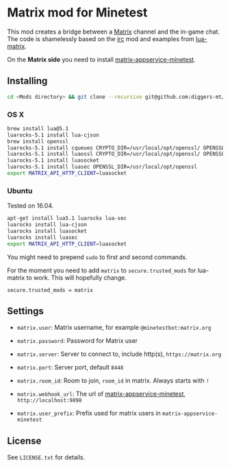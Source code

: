 
# Matrix mod for Minetest


This mod creates a bridge between a [Matrix](https://matrix.org) channel and the in-game chat.
The code is shamelessly based on the [irc](https://github.com/minetest-mods/irc) mod and examples from [lua-matrix](https://github.com/aperezdc/lua-matrix).

On the **Matrix side** you need to install [matrix-appservice-minetest](https://github.com/joenas/matrix-appservice-minetest).


## Installing

```bash
cd <Mods directory> && git clone --recursive git@github.com:diggers-mt/minetest-matrix.git
```

### OS X

```bash
brew install lua@5.1
luarocks-5.1 install lua-cjson
brew install openssl
luarocks-5.1 install cqueues CRYPTO_DIR=/usr/local/opt/openssl/ OPENSSL_DIR=/usr/local/opt/openssl #https://github.com/wahern/cqueues/wiki/Installation-on-OSX#via-brew
luarocks-5.1 install luaossl CRYPTO_DIR=/usr/local/opt/openssl/ OPENSSL_DIR=/usr/local/opt/openssl
luarocks-5.1 install luasocket
luarocks-5.1 install luasec OPENSSL_DIR=/usr/local/opt/openssl
export MATRIX_API_HTTP_CLIENT=luasocket
```

### Ubuntu

Tested on 16.04.

```bash
apt-get install lua5.1 luarocks lua-sec
luarocks install lua-cjson
luarocks install luasocket
luarocks install luasec
export MATRIX_API_HTTP_CLIENT=luasocket
```

You might need to prepend `sudo` to first and second commands.

For the moment you need to add `matrix` to `secure.trusted_mods` for lua-matrix to work. This will hopefully change.

```
secure.trusted_mods = matrix
```

[wiki]: https://wiki.minetest.net/Installing_mods


## Settings

* `matrix.user`: Matrix username, for example `@minetestbot:matrix.org`

* `matrix.password`: Password for Matrix user

* `matrix.server`: Server to connect to, include http(s), `https://matrix.org`

* `matrix.port`: Server port, default `8448`

* `matrix.room_id`: Room to join, `room_id` in matrix. Always starts with `!`

* `matrix.webhook_url`: The url of [matrix-appservice-minetest](https://github.com/joenas/matrix-appservice-minetest), `http://localhost:9898`
* `matrix.user_prefix`: Prefix used for matrix users in `matrix-appservice-minetest`


## License

See `LICENSE.txt` for details.
